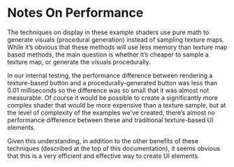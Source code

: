 # Notes On Performance
The techniques on display in these example shaders use pure math to generate visuals (procedural generation) instead of sampling texture maps. While it’s obvious that these methods will use less memory than texture map based methods, the main question is whether it’s cheaper to sample a texture map, or generate the visuals procedurally.

In our internal testing, the performance difference between rendering a texture-based button and a procedurally-generated button was less than 0.01 milliseconds so the difference was so small that it was almost not measurable. Of course it would be possible to create a significantly more complex shader that would be more expensive than a texture sample, but at the level of complexity of the examples we’ve created, there’s almost no performance difference between these and traditional texture-based UI elements.

Given this understanding, in addition to the other benefits of these techniques (described at the top of this documentation), it seems obvious that this is a very efficient and effective way to create UI elements.